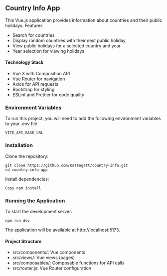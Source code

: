 ## Country Info App

This Vue.js application provides information about countries and their public holidays.
Features

- Search for countries
- Display random countries with their next public holiday
- View public holidays for a selected country and year
- Year selection for viewing holidays

#### Technology Stack

- Vue 3 with Composition API
- Vue Router for navigation
- Axios for API requests
- Bootstrap for styling
- ESLint and Prettier for code quality

### Environment Variables

To run this project, you will need to add the following environment variables to your .env file

`VITE_API_BASE_URL`

### Installation

Clone the repository:

```
git clone https://github.com/Kattegatt/country-info.git
cd country-info-app
```

Install dependencies:

```
Copy npm install
```

### Running the Application

To start the development server:

```
npm run dev
```

The application will be available at http://localhost:5173.

#### Project Structure

- src/components/: Vue components
- src/views/: Vue views (pages)
- src/composables/: Composable functions for API calls
- src/router.js: Vue Router configuration

